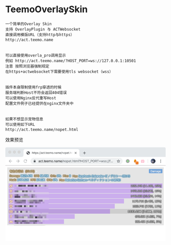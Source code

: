 # TeemoOverlaySkin

    一个简单的Overlay Skin
    支持 OverlayPlugin 与 ACTWebsocket
    直接调用模版URL（支持http与https）
    http://act.teemo.name


    可以直接使用overla_pro调用显示
    例如 http://act.teemo.name/?HOST_PORT=ws://127.0.0.1:10501
    注意 按照浏览器强制规定
    在https+actwebsocket下需要使用tls websocket（wss）


    插件本身限制使用frp穿透的时候
    服务端判断Host不符会返回404错误
    可以使用Nginx反代重写Host
    配置文件例子已经提供在nginx文件夹中


    如果不想显示宠物信息
    可以使用如下URL
    http://act.teemo.name/nopet.html


效果预览

![image](https://github.com/reusu/TeemoOverlaySkin/raw/master/simple.png)
